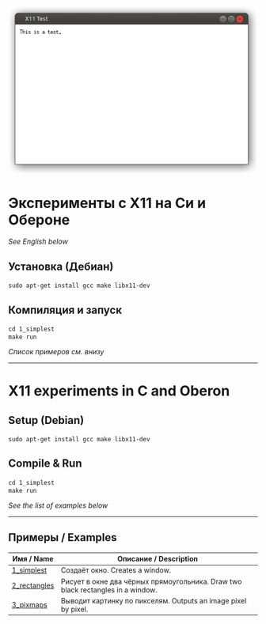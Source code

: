 ![X11 program in C screenshot](screenshot.png)

# Эксперименты с X11 на Си и Обероне

*See English below*

## Установка (Дебиан)
```
sudo apt-get install gcc make libx11-dev
```

## Компиляция и запуск
```
cd 1_simplest
make run
```

*Список примеров см. внизу*

-----------

# X11 experiments in C and Oberon

## Setup (Debian)
```
sudo apt-get install gcc make libx11-dev
```

## Compile & Run
```
cd 1_simplest
make run
```

*See the list of examples below*

-----------

## Примеры / Examples

| Имя / Name | Описание / Description |
| --------- | ----------- |
| [1\_simplest](1_simplest/simplest.c) | Создаёт окно. Creates a window. |
| [2\_rectangles](2_rectangles/rectangles.c) | Рисует в окне два чёрных прямоугольника. Draw two black rectangles in a window. |
| [3\_pixmaps](3_pixmaps/pixmaps.c) | Выводит картинку по пикселям. Outputs an image pixel by pixel. |


